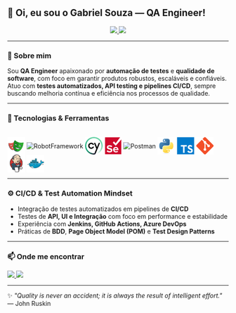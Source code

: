 ## 👋 Oi, eu sou o Gabriel Souza — QA Engineer!
<div align="center">
  <a href="https://github.com/gabrielsouza80">
    <img height="180em" src="https://github-readme-stats.vercel.app/api?username=gabrielsouza80&show_icons=true&theme=dracula&include_all_commits=true&count_private=true"/>
    <img height="180em" src="https://github-readme-stats.vercel.app/api/top-langs/?username=gabrielsouza80&layout=compact&langs_count=7&theme=dracula"/>
  </a>
</div>

---

### 🧪 Sobre mim
Sou **QA Engineer** apaixonado por **automação de testes** e **qualidade de software**, com foco em garantir produtos robustos, escaláveis e confiáveis.  
Atuo com **testes automatizados, API testing e pipelines CI/CD**, sempre buscando melhoria contínua e eficiência nos processos de qualidade.

---

### 🚀 Tecnologias & Ferramentas

<div style="display: inline_block"><br>
  <img align="center" alt="Playwright" height="40" width="40" src="https://raw.githubusercontent.com/devicons/devicon/master/icons/playwright/playwright-original.svg">
  <img align="center" alt="RobotFramework" height="40" width="40" src="https://upload.wikimedia.org/wikipedia/commons/e/e4/Robot-framework-logo.png">
  <img align="center" alt="Cypress" height="40" width="40" src="https://raw.githubusercontent.com/devicons/devicon/master/icons/cypressio/cypressio-original.svg">
  <img align="center" alt="Selenium" height="40" width="40" src="https://raw.githubusercontent.com/devicons/devicon/master/icons/selenium/selenium-original.svg">
  <img align="center" alt="Postman" height="40" width="40" src="https://www.vectorlogo.zone/logos/getpostman/getpostman-icon.svg">
  <img align="center" alt="Python" height="40" width="40" src="https://raw.githubusercontent.com/devicons/devicon/master/icons/python/python-original.svg">
  <img align="center" alt="TypeScript" height="40" width="40" src="https://raw.githubusercontent.com/devicons/devicon/master/icons/typescript/typescript-original.svg">
  <img align="center" alt="Git" height="40" width="40" src="https://raw.githubusercontent.com/devicons/devicon/master/icons/git/git-original.svg">
  <img align="center" alt="Jenkins" height="40" width="40" src="https://raw.githubusercontent.com/devicons/devicon/master/icons/jenkins/jenkins-original.svg">
  <img align="center" alt="Docker" height="40" width="40" src="https://raw.githubusercontent.com/devicons/devicon/master/icons/docker/docker-original.svg">
</div>

---

### ⚙️ CI/CD & Test Automation Mindset

- Integração de testes automatizados em pipelines de **CI/CD**  
- Testes de **API, UI e Integração** com foco em performance e estabilidade  
- Experiência com **Jenkins, GitHub Actions, Azure DevOps**  
- Práticas de **BDD**, **Page Object Model (POM)** e **Test Design Patterns**

---

### 📫 Onde me encontrar
<div>
  <a href="https://www.linkedin.com/in/seu-linkedin-aqui/" target="_blank">
    <img src="https://img.shields.io/badge/-LinkedIn-%230077B5?style=for-the-badge&logo=linkedin&logoColor=white">
  </a>
  <a href="mailto:seuemail@gmail.com" target="_blank">
    <img src="https://img.shields.io/badge/-Gmail-%23333?style=for-the-badge&logo=gmail&logoColor=white">
  </a>
</div>

---

✨ *"Quality is never an accident; it is always the result of intelligent effort."* — John Ruskin
